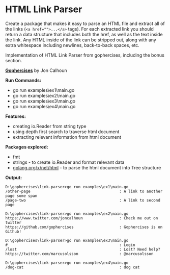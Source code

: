 # HTML Link Parser

Create a package that makes it easy to parse an HTML file and extract all of the links (```<a href="">...</a>``` tags). For each extracted link you should return a data structure that includes both the href, as well as the text inside the link. Any HTML inside of the link can be stripped out, along with any extra whitespace including newlines, back-to-back spaces, etc.

Implementation of HTML Link Parser from gophercises, including the bonus section.

**[Gophercises](https://courses.calhoun.io/courses/cor_gophercises)**  by Jon Calhoun

**Run Commands:**

- go run examples\ex1\main.go
- go run examples\ex2\main.go
- go run examples\ex3\main.go
- go run examples\ex4\main.go

**Features:**

- creating io.Reader from string type
- using depth first search to traverse html document
- extracting relevant information from html document

**Packages explored:**

- fmt
- strings - to create io.Reader and format relevant data
- [golang.org/x/net/html](golang.org/x/net/html) - to parse the html document into Tree structure

**Output:**

``` terminal
D:\gophercises\link-parser>go run examples\ex1\main.go
/other-page                                       : A link to another page some span
/page-two                                         : A link to second page

D:\gophercises\link-parser>go run examples\ex2\main.go
https://www.twitter.com/joncalhoun                : Check me out on twitter
https://github.com/gophercises                    : Gophercises is on Github!

D:\gophercises\link-parser>go run examples\ex3\main.go
#                                                 : Login
/lost                                             : Lost? Need help?
https://twitter.com/marcusolsson                  : @marcusolsson

D:\gophercises\link-parser>go run examples\ex4\main.go
/dog-cat                                          : dog cat
```
